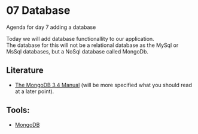 # 07 Database
Agenda for day 7 adding a database    

Today we will add database functionallity to our application.    
The database for this will not be a relational database as the MySql or MsSql databases, but a NoSql database called MongoDb.

## Literature

* [The MongoDB 3.4 Manual](https://docs.mongodb.com/manual/) (will be more specified what you should read at a later point).


## Tools:

* [MongoDB](https://www.mongodb.com/)



